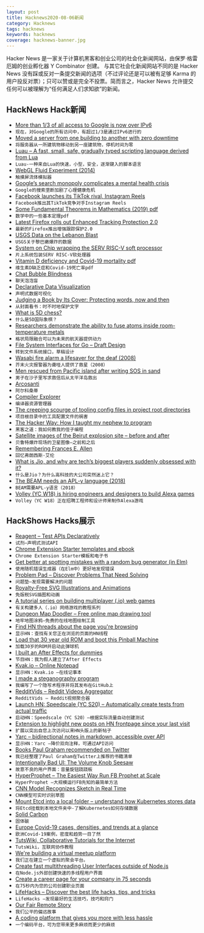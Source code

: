 ```yaml
---
layout: post
title: Hacknews2020-08-06新闻
category: Hacknews
tags: hacknews
keywords: hacknews
coverage: hacknews-banner.jpg
---
```


Hacker News 是一家关于计算机黑客和创业公司的社会化新闻网站，由保罗·格雷厄姆的创业孵化器 Y Combinator 创建。
与其它社会化新闻网站不同的是 Hacker News 没有踩或反对一条提交新闻的选项（不过评论还是可以被有足够 Karma 的用户投反对票）；只可以赞或是完全不投票。简而言之，Hacker News 允许提交任何可以被理解为“任何满足人们求知欲”的新闻。

## HackNews Hack新闻


- [More than 1/3 of all access to Google is now over IPv6](https://www.google.com/intl/en/ipv6/statistics.html#onethird)
- `现在，对Google的所有访问中，有超过1/3是通过IPv6进行的`
- [Moved a server from one building to another with zero downtime](https://www.reddit.com/r/sysadmin/comments/i3xbjb/rant_sorta_physically_moved_a_server_today/)
- `将服务器从一所建筑物移动到另一座建筑物，停机时间为零`
- [Luau – A fast, small, safe, gradually typed scripting language derived from Lua](https://roblox.github.io/luau/)
- `Luau-一种来自Lua的快速，小型，安全，逐渐键入的脚本语言`
- [WebGL Fluid Experiment (2014)](http://haxiomic.github.io/GPU-Fluid-Experiments/html5/?q=Medium)
- `触摸屏流体模拟器`
- [Google’s search monopoly complicates a mental health crisis](https://www.bloombergquint.com/businessweek/google-s-search-monopoly-complicates-a-mental-health-crisis)
- `Google的搜索垄断加剧了心理健康危机`
- [Facebook launches its TikTok rival, Instagram Reels](https://www.axios.com/facebook-launches-its-tiktok-rival-instagram-reels-56460094-88df-4aa5-b6a1-39695c682508.html)
- `Facebook推出其TikTok竞争对手Instagram Reels`
- [Some Fundamental Theorems in Mathematics (2019) pdf](http://people.math.harvard.edu/~knill/graphgeometry/papers/fundamental.pdf)
- `数学中的一些基本定理pdf`
- [Latest Firefox rolls out Enhanced Tracking Protection 2.0](https://blog.mozilla.org/blog/2020/08/04/latest-firefox-rolls-out-enhanced-tracking-protection-2-0-blocking-redirect-trackers-by-default/)
- `最新的Firefox推出增强跟踪保护2.0`
- [USGS Data on the Lebanon Blast](https://earthquake.usgs.gov/earthquakes/eventpage/us6000b9bx/executive)
- `USGS关于黎巴嫩爆炸的数据`
- [System on Chip wrapping the SERV RISC-V soft processor](https://www.rotwang.co.uk/projects/serv.html)
- `片上系统包装SERV RISC-V软处理器`
- [Vitamin D deficiency and Covid-19 mortality pdf](https://borsche.de/res/Vitamin_D_Essentials_EN.pdf)
- `维生素D缺乏症和Covid-19死亡率pdf`
- [Chat Bubble Blindness](https://www.atlistmaps.com/in-good-company/chat-bubble-blindness)
- `聊天泡泡盲`
- [Declarative Data Visualization](http://haifengl.github.io/vegalite.html)
- `声明式数据可视化`
- [Judging a Book by Its Cover: Protecting words, now and then](https://www.laphamsquarterly.org/roundtable/judging-book-its-cover)
- `从封面看书：时不时地保护文字`
- [What is 5D chess?](https://en.chessbase.com/post/what-on-earth-is-5d-chess)
- `什么是5D国际象棋？`
- [Researchers demonstrate the ability to fuse atoms inside room-temperature metals](https://spectrum.ieee.org/energywise/energy/nuclear/nuclear-fusiontokamak-not-included)
- `格状局限融合可以为未来的航天器提供动力`
- [File System Interfaces for Go – Draft Design](https://go.googlesource.com/proposal/+/master/design/draft-iofs.md)
- `转到文件系统接口，草稿设计`
- [Wasabi fire alarm a lifesaver for the deaf (2008)](https://www.reuters.com/article/us-japan-wasabi-idUST29421020080318)
- `芥末火灾报警器为聋哑人提供了救星（2008）`
- [Men rescued from Pacific island after writing SOS in sand](https://apnews.com/1566b3c6a377ee907a0f2e143a5b26c9)
- `男子在沙子里写求救信后从太平洋岛救出`
- [Arcosanti](https://en.wikipedia.org/wiki/Arcosanti)
- `阿尔科桑蒂`
- [Compiler Explorer](https://godbolt.org/)
- `编译器资源管理器`
- [The creeping scourge of tooling config files in project root directories](https://github.com/nodejs/tooling/issues/79)
- `项目根目录中的工具配置文件的祸害`
- [The Hacker Way: How I taught my nephew to program](https://stopa.io/post/246)
- `黑客之道：我如何教我的侄子编程`
- [Satellite images of the Beirut explosion site – before and after](https://cdn.knightlab.com/libs/juxtapose/latest/embed/index.html?uid=59321100-d740-11ea-bf88-a15b6c7adf9a)
- `贝鲁特爆炸现场的卫星图像–之前和之后`
- [Remembering Frances E. Allen](https://www.ibm.com/blogs/research/2020/08/remembering-frances-allen/)
- `回忆弗朗西斯·艾伦`
- [What is Jio, and why are tech’s biggest players suddenly obsessed with it?](https://onezero.medium.com/what-is-jio-and-why-are-techs-biggest-players-suddenly-obsessed-with-it-231ea2d407e4)
- `什么是Jio？为什么高科技的大公司突然迷上它？`
- [The BEAM needs an APL-y language (2018)](https://medium.com/@gordonguthrie/the-beam-needs-an-apl-y-language-6c5c998ba6d)
- `BEAM需要APL-y语言（2018）`
- [Volley (YC W18) is hiring engineers and designers to build Alexa games](https://jobs.lever.co/volleythat)
- `Volley（YC W18）正在招聘工程师和设计师来制作Alexa游戏`


## HackShows Hacks展示

- [ Reagent – Test APIs Declaratively](https://github.com/whytheplatypus/reagent)
- `试剂–声明式测试API`
- [ Chrome Extension Starter templates and ebook](https://chromeextensionkit.com/)
- `Chrome Extension Starter模板和电子书`
- [ Get better at spotting mistakes with a random bug generator (in Elm)](https://kickstartcoding.online/learn/articles/introducing-debug-trainer/)
- `使用随机错误生成器（在Elm中）更好地发现错误`
- [ Problem Pad – Discover Problems That Need Solving](item?id=24043982)
- `问题垫–发现需要解决的问题`
- [ Royalty-Free SVG Illustrations and Animations](https://www.pixeltrue.com/free-illustrations)
- `免版税SVG插图和动画`
- [ A tutorial series on building multiplayer (.io) web games](item?id=24043349)
- `有关构建多人（.io）网络游戏的教程系列`
- [ Dungeon Map Doodler – Free online map drawing tool](https://dungeonmapdoodler.com/)
- `地牢地图涂鸦–免费的在线地图绘制工具`
- [ Find HN threads about the page you're browsing](https://github.com/pinoceniccola/what-hn-says-webext)
- `显示HN：查找有关您正在浏览的页面的HN线程`
- [ Load that 30 year old ROM and boot this Pinball Machine](https://playfield.dev/)
- `加载30岁的ROM并启动此弹球机`
- [ I built an After Effects for dummies](https://storycreatorapp.com)
- `节目HN：我为假人建立了After Effects`
- [ Kvak.io – Online Notepad](http://kvak.io/?n=intro)
- `显示HN：Kvak.io –在线记事本`
- [ I made a steganography program](https://github.com/JHurst97/SteganograhyProject.git)
- `我编写了一个隐写术程序并将其发布在GitHub上`
- [ RedditVids – Reddit Videos Aggregator](https://redditvids.com/)
- `RedditVids – Reddit视频聚合器`
- [Launch HN: Speedscale (YC S20) – Automatically create tests from actual traffic](item?id=24060799)
- `启动HN：Speedscale（YC S20）–根据实际流量自动创建测试`
- [ Extension to highlight new posts on HN frontpage since your last visit](https://chrome.google.com/webstore/detail/since/ohflkdcfnnplhoneiekhkoipfaegdmmc)
- `扩展以突出自您上次访问以来HN头版上的新帖子`
- [ Yarc – bidirectional notes in markdown, accessible over API](https://github.com/xeust/yarc)
- `显示HN：Yarc –降价双向注释，可通过API访问`
- [ Books Paul Graham recommended on Twitter](https://www.readthistwice.com/person/paul-graham)
- `我已经整理了Paul Graham在Twitter上推荐的书籍清单`
- [ Intentionally Bad UI: The Volume Knob Seesaw](https://iryanbell.github.io/VolumeNotchUI/NotchedVolume/)
- `故意不良的用户界面：音量旋钮跷跷板`
- [ HyperProphet – The Easiest Way Run FB Prophet at Scale](item?id=24062741)
- `HyperProphet –大规模运行FB先知的最简单方法`
- [ CNN Model Recognizes Sketch in Real Time](https://www.gradio.app/hub/hub-sketch-recognition)
- `CNN模型可实时识别草图`
- [ Mount Etcd into a local folder – understand how Kubernetes stores data](https://github.com/polyrabbit/etcdfs)
- `将Etcd挂载到本地文件夹中-了解Kubernetes如何存储数据`
- [ Solid Carbon](https://www.solidcarbon.ca/)
- `固体碳`
- [ Europe Covid-19 cases, densities, and trends at a glance](https://europecorona.com/)
- `欧洲Covid-19案例，密度和趋势一目了然`
- [ TutsWiki, Collaborative Tutorials for the Internet](https://tutswiki.com/)
- `TutsWiki，互联网协作教程`
- [ We're building a virtual meetup platform](https://app.venu.tv)
- `我们正在建立一个虚拟的聚会平台。`
- [ Create fast multithreading User Interfaces outside of Node.js](https://medium.com/@tobiasuhlig/create-blazing-fast-multithreading-user-interfaces-outside-of-nodejs-c4199b0023ec)
- `在Node.js外部创建快速的多线程用户界面`
- [ Create a career page for your company in 75 seconds](https://param.ai/)
- `在75秒内为您的公司创建职业页面`
- [ LifeHacks – Discover the best life hacks, tips, and tricks](https://lifehacks.tips/)
- `LifeHacks –发现最好的生活技巧，技巧和窍门`
- [ Our Fair Remote Story](https://medium.com/@fairremote/the-fair-remote-story-89b383dde0dc)
- `我们公平的偏远故事`
- [ A coding platform that gives you more with less hassle](https://domecode.com/about/)
- `一个编码平台，可为您带来更多麻烦而更少的麻烦`

